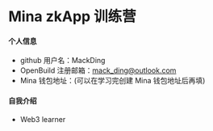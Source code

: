 # Mina zkApp 训练营


#### 个人信息

- github 用户名：MackDing
- OpenBuild 注册邮箱：mack_ding@outlook.com
- Mina 钱包地址：(可以在学习完创建 Mina 钱包地址后再填)

#### 自我介绍

- Web3 learner
